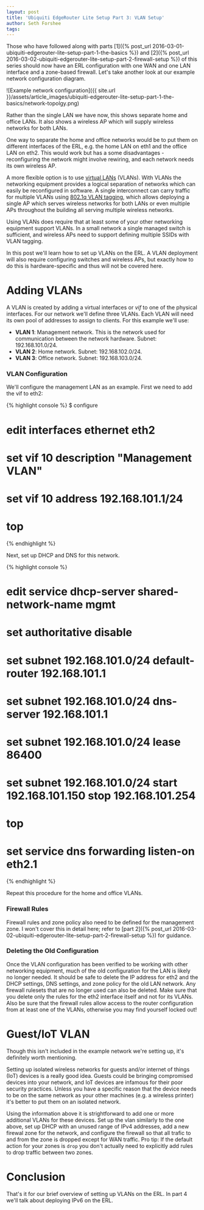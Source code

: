 ```yaml
---
layout: post
title: 'Ubiquiti EdgeRouter Lite Setup Part 3: VLAN Setup'
author: Seth Forshee
tags: 
---
```


Those who have followed along with parts [1]({% post_url 2016-03-01-ubiquiti-edgerouter-lite-setup-part-1-the-basics %}) and [2]({% post_url 2016-03-02-ubiquiti-edgerouter-lite-setup-part-2-firewall-setup %}) of this series should now have an ERL configuration with one WAN and one LAN interface and a zone-based firewall. Let's take another look at our example network configuration diagram.

![Example network configuration]({{ site.url }}/assets/article_images/ubiquiti-edgerouter-lite-setup-part-1-the-basics/network-topolgy.png)

Rather than the single LAN we have now, this shows separate home and office LANs. It also shows a wireless AP which will supply wireless networks for both LANs.

One way to separate the home and office networks would be to put them on different interfaces of the ERL, e.g. the home LAN on eth1 and the office LAN on eth2. This would work but has a some disadvantages - reconfiguring the network might involve rewiring, and each network needs its own wireless AP.

A more flexible option is to use [virtual LANs](https://en.wikipedia.org/wiki/Virtual_LAN) (VLANs). With VLANs the networking equipment provides a logical separation of networks which can easily be reconfigured in software. A single interconnect can carry traffic for multiple VLANs using [802.1q VLAN tagging](https://en.wikipedia.org/wiki/IEEE_802.1Q), which allows deploying a single AP which serves wireless networks for both LANs or even multiple APs throughout the building all serving multiple wireless networks.

Using VLANs does require that at least some of your other networking equipment support VLANs. In a small network a single managed switch is sufficient, and wireless APs need to support defining multiple SSIDs with VLAN tagging.

In this post we'll learn how to set up VLANs on the ERL. A VLAN deployment will also require configuring switches and wireless APs, but exactly how to do this is hardware-specific and thus will not be covered here.

# Adding VLANs

A VLAN is created by adding a virtual interfaces or _vif_ to one of the physical interfaces. For our network we'll define three VLANs. Each VLAN will need its own pool of addresses to assign to clients. For this example we'll use:

- **VLAN 1**: Management network. This is the network used for communication between the network hardware. Subnet: 192.168.101.0/24.
- **VLAN 2**: Home network. Subnet: 192.168.102.0/24.
- **VLAN 3**: Office network. Subnet: 192.168.103.0/24.

### VLAN Configuration

We'll configure the management LAN as an example. First we need to add the vif to eth2:

{% highlight console %}
$ configure
# edit interfaces ethernet eth2
# set vif 10 description "Management VLAN"
# set vif 10 address 192.168.101.1/24
# top
{% endhighlight %}

Next, set up DHCP and DNS for this network.

{% highlight console %}
# edit service dhcp-server shared-network-name mgmt
# set authoritative disable
# set subnet 192.168.101.0/24 default-router 192.168.101.1
# set subnet 192.168.101.0/24 dns-server 192.168.101.1
# set subnet 192.168.101.0/24 lease 86400
# set subnet 192.168.101.0/24 start 192.168.101.150 stop 192.168.101.254
# top
# set service dns forwarding listen-on eth2.1
{% endhighlight %}

Repeat this procedure for the home and office VLANs.

### Firewall Rules

Firewall rules and zone policy also need to be defined for the management zone. I won't cover this in detail here; refer to [part 2]({% post_url 2016-03-02-ubiquiti-edgerouter-lite-setup-part-2-firewall-setup %}) for guidance.

### Deleting the Old Configuration

Once the VLAN configuration has been verified to be working with other networking equipment, much of the old configuration for the LAN is likely no longer needed. It should be safe to delete the IP address for eth2 and the DHCP settings, DNS settings, and zone policy for the old LAN network. Any firewall rulesets that are no longer used can also be deleted. Make sure that you delete only the rules for the eth2 interface itself and not for its VLANs. Also be sure that the firewall rules allow access to the router configuration from at least one of the VLANs, otherwise you may find yourself locked out!

# Guest/IoT VLAN

Though this isn't included in the example network we're setting up, it's definitely worth mentioning.

Setting up isolated wireless networks for guests and/or internet of things (IoT) devices is a really good idea. Guests could be bringing compromised devices into your network, and IoT devices are infamous for their poor security practices. Unless you have a specific reason that the device needs to be on the same network as your other machines (e.g. a wireless printer) it's better to put them on an isolated network.

Using the information above it is strightforward to add one or more additional VLANs for these devices. Set up the vlan similarly to the one above, set up DHCP with an unused range of IPv4 addresses, add a new firewal zone for the network, and configure the firewall so that all trafic to and from the zone is dropped except for WAN traffic. Pro tip: If the default action for your zones is `drop` you don't actually need to explicitly add rules to drop traffic between two zones.

# Conclusion

That's it for our brief overview of setting up VLANs on the ERL. In part 4 we'll talk about deploying IPv6 on the ERL.
